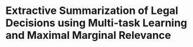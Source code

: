 # Extractive Summarization of Legal Decisions using Multi-task Learning and Maximal Marginal Relevance
